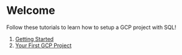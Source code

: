 # Welcome
Follow these tutorials to learn how to setup a GCP project with SQL!

1. [Getting Started](01-getting-started.md)
2. [Your First GCP Project](02-your-first-gcp-project.md)
